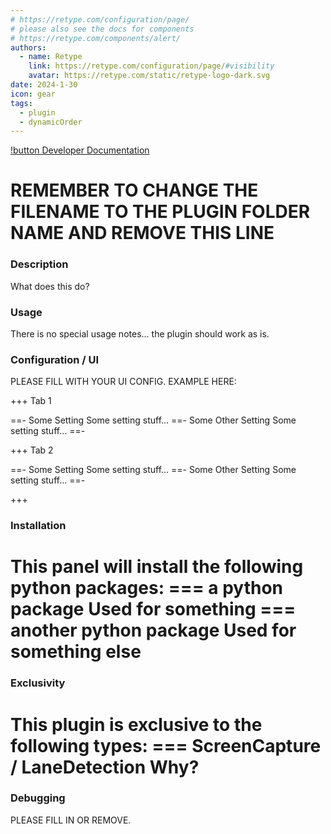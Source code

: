 ```yaml
---
# https://retype.com/configuration/page/
# please also see the docs for components 
# https://retype.com/components/alert/
authors: 
  - name: Retype
    link: https://retype.com/configuration/page/#visibility
    avatar: https://retype.com/static/retype-logo-dark.svg
date: 2024-1-30
icon: gear
tags:
  - plugin
  - dynamicOrder
---
```

[!button Developer Documentation](Docs.md)
# REMEMBER TO CHANGE THE FILENAME TO THE PLUGIN FOLDER NAME AND REMOVE THIS LINE
### Description
What does this do?

### Usage
There is no special usage notes... the plugin should work as is.

### Configuration / UI

PLEASE FILL WITH YOUR UI CONFIG. EXAMPLE HERE:

+++ Tab 1

==- Some Setting
Some setting stuff...
==- Some Other Setting
Some setting stuff...
==-

+++ Tab 2

==- Some Setting
Some setting stuff...
==- Some Other Setting
Some setting stuff...
==-

+++


### Installation
This panel will install the following python packages:
=== a python package
Used for something
=== another python package
Used for something else
===

### Exclusivity
This plugin is exclusive to the following types:
=== ScreenCapture / LaneDetection
Why?
===

### Debugging
PLEASE FILL IN OR REMOVE.